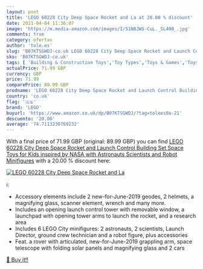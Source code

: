 ```yaml
---
layout: post
title: 'LEGO 60228 City Deep Space Rocket and La at 20.00 % discount'
date: 2021-04-04 11:36:07
image: 'https://m.media-amazon.com/images/I/51NBJWS-CuL._SL400_.jpg'
comments: true
category: ofertas
author: 'tole.es'
slug: 'B07KTSGWDJ-co.uk LEGO 60228 City Deep Space Rocket and Launch Control...'
sku: 'B07KTSGWDJ-co.uk'
tags: [ 'Building & Construction Toys','Toy Types','Toys & Games','Toys Store','lego', ]
actualPrice: 71.99 GBP
currency: GBP
price: 71.99
comparePrice: 89.99 GBP
prodname: 'LEGO 60228 City Deep Space Rocket and Launch Control Building Set  Space Toys for Kids inspired by NASA with Astronauts  Scientists and Robot Minifigures'
country: 'co.uk'
flag: '🇬🇧'
brand: 'LEGO'
buyurl: 'https://www.amazon.co.uk/dp/B07KTSGWDJ/?tag=tolees0a-21'
descuento: '20.00'
average: '74.7113230769232'
---
```


With a final price of 71.99 GBP (original: 89.99 GBP) you can find [LEGO 60228 City Deep Space Rocket and Launch Control Building Set  Space Toys for Kids inspired by NASA with Astronauts  Scientists and Robot Minifigures](https://www.amazon.co.uk/dp/B07KTSGWDJ/?tag=tolees0a-21) with a  20.00 % discount here:

[![LEGO 60228 City Deep Space Rocket and La](https://m.media-amazon.com/images/I/51NBJWS-CuL._SL400_.jpg)](https://www.amazon.co.uk/dp/B07KTSGWDJ/?tag=tolees0a-21)

ℹ️:

- Accessory elements include 2 new-for-June-2019 geodes, 2 helmets, a magnifying glass, scanner element, wrench and many more.
- Includes an opening launch control tower with removable window, a launchpad with opening tower arms to launch the rocket, and a research area
- Includes 6 LEGO City minifigures: 2 astronauts, 2 scientists, Launch Director, ground crew technician and a robot figure, plus accessories
- Feat. a rover with articulated, new-for-June-2019 grappling arm, space telescope with folding solar panels and magnifying glass and 2 cars

[🛒 Buy it!!](https://www.amazon.co.uk/dp/B07KTSGWDJ/?tag=tolees0a-21)
